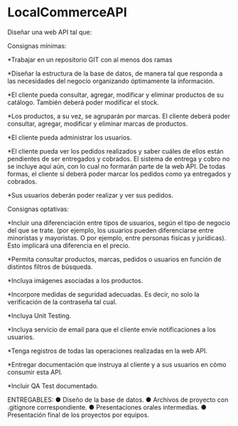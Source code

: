 # LocalCommerceAPI

Diseñar una web API tal que:


Consignas mínimas:

*Trabajar en un repositorio GIT con al menos dos ramas

*Diseñar la estructura de la base de datos, de manera tal que responda a las necesidades del negocio organizando óptimamente la información.

*El cliente pueda consultar, agregar, modificar y eliminar productos de su catálogo. También deberá poder modificar el stock.

*Los productos, a su vez, se agruparán por marcas. El cliente deberá poder consultar, agregar, modificar y eliminar marcas de productos.

*El cliente pueda administrar los usuarios.

*El cliente pueda ver los pedidos realizados y saber cuáles de ellos están pendientes de ser entregados y cobrados. El sistema de entrega y cobro no se incluye aquí aún, con lo cual no formarán parte de la web API. De todas formas, el cliente sí deberá poder marcar los pedidos como ya entregados y cobrados.

*Sus usuarios deberán poder realizar y ver sus pedidos.


Consignas optativas:

*Incluir una diferenciación entre tipos de usuarios, según el tipo de negocio del que se trate. (por ejemplo, los usuarios pueden diferenciarse entre minoristas y mayoristas. O por ejemplo, entre personas físicas y jurídicas). Esto implicará una diferencia en el precio.

*Permita consultar productos, marcas, pedidos o usuarios en función de distintos filtros de búsqueda.

*Incluya imágenes asociadas a los productos.

*Incorpore medidas de seguridad adecuadas. Es decir, no solo la verificación de la contraseña tal cual.

*Incluya Unit Testing.

*Incluya servicio de email para que el cliente envíe notificaciones a los usuarios.

*Tenga registros de todas las operaciones realizadas en la web API.

*Entregar documentación que instruya al cliente y a sus usuarios en cómo consumir esta API.

*Incluir QA Test documentado.


ENTREGABLES: 
● Diseño de la base de datos.
● Archivos de proyecto con .gitignore correspondiente.
● Presentaciones orales intermedias.
● Presentación final de los proyectos por equipos.
